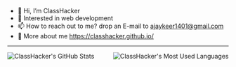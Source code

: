 - 👋 Hi, I’m ClassHacker
- :eyes: Interested in web development
- 📫 How to reach out to me? drop an E-mail to ajaykeer1401@gmail.com
- :speech_balloon: More about me https://classhacker.github.io/
<hr>
<img align="left" src="https://github-readme-stats.vercel.app/api?username=classhacker&theme=dark&hide=contribs,issues&show_icons=true&include_all_commits=true" alt="ClassHacker's GitHub Stats">
<img align="right" src="https://github-readme-stats.vercel.app/api/top-langs/?username=classhacker&theme=dark" alt="ClassHacker's Most Used Languages">
<!-- 
Not working as expected
<picture>
  <source 
    srcset="https://github-readme-stats.vercel.app/api?username=classhacker&hide=contribs,issues&show_icons=true&theme=dark"
    media="(prefers-color-scheme: dark)"
  />
  <source
    srcset="https://github-readme-stats.vercel.app/api?username=classhacker&hide=contribs,issues&show_icons=true"
    media="(prefers-color-scheme: light), (prefers-color-scheme: no-preference)"
  />
  <img src="https://github-readme-stats.vercel.app/api?username=classhacker&hide=contribs,issues&show_icons=true" />
</picture> -->
<!-- 
Will add later
<div align="center">
  <img src="https://github-profile-trophy.vercel.app/?username=classhacker&column=-1" alt="ClassHacker's GitHub trophy">
</div> -->

<!---
ClassHacker/ClassHacker is a ✨ special ✨ repository because its `README.md` (this file) appears on your GitHub profile.
You can click the Preview link to take a look at your changes.
--->

